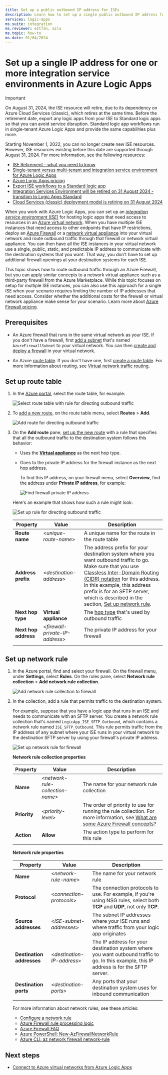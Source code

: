 ```yaml
---
title: Set up a public outbound IP address for ISEs
description: Learn how to set up a single public outbound IP address for integration service environments (ISEs) in Azure Logic Apps.
services: logic-apps
ms.suite: integration
ms.reviewer: estfan, azla
ms.topic: how-to
ms.date: 01/04/2024
---
```


# Set up a single IP address for one or more integration service environments in Azure Logic Apps

> [!IMPORTANT]
>
> On August 31, 2024, the ISE resource will retire, due to its dependency on Azure Cloud Services (classic), 
> which retires at the same time. Before the retirement date, export any logic apps from your ISE to Standard 
> logic apps so that you can avoid service disruption. Standard logic app workflows run in single-tenant Azure 
> Logic Apps and provide the same capabilities plus more.
>
> Starting November 1, 2022, you can no longer create new ISE resources. However, ISE resources existing 
> before this date are supported through August 31, 2024. For more information, see the following resources:
>
> - [ISE Retirement - what you need to know](https://techcommunity.microsoft.com/t5/integrations-on-azure-blog/ise-retirement-what-you-need-to-know/ba-p/3645220)
> - [Single-tenant versus multi-tenant and integration service environment for Azure Logic Apps](single-tenant-overview-compare.md)
> - [Azure Logic Apps pricing](https://azure.microsoft.com/pricing/details/logic-apps/)
> - [Export ISE workflows to a Standard logic app](export-from-ise-to-standard-logic-app.md)
> - [Integration Services Environment will be retired on 31 August 2024 - transition to Logic Apps Standard](https://azure.microsoft.com/updates/integration-services-environment-will-be-retired-on-31-august-2024-transition-to-logic-apps-standard/)
> - [Cloud Services (classic) deployment model is retiring on 31 August 2024](https://azure.microsoft.com/updates/cloud-services-retirement-announcement/)

When you work with Azure Logic Apps, you can set up an [*integration service environment (ISE)*](../logic-apps/connect-virtual-network-vnet-isolated-environment-overview.md) for hosting logic apps that need access to resources in an [Azure virtual network](../virtual-network/virtual-networks-overview.md). When you have multiple ISE instances that need access to other endpoints that have IP restrictions, deploy an [Azure Firewall](../firewall/overview.md) or a [network virtual appliance](../virtual-network/virtual-networks-overview.md#filter-network-traffic) into your virtual network and route outbound traffic through that firewall or network virtual appliance. You can then have all the ISE instances in your virtual network use a single, public, static, and predictable IP address to communicate with the destination systems that you want. That way, you don't have to set up additional firewall openings at your destination systems for each ISE.

This topic shows how to route outbound traffic through an Azure Firewall, but you can apply similar concepts to a network virtual appliance such as a third-party firewall from the Azure Marketplace. While this topic focuses on setup for multiple ISE instances, you can also use this approach for a single ISE when your scenario requires limiting the number of IP addresses that need access. Consider whether the additional costs for the firewall or virtual network appliance make sense for your scenario. Learn more about [Azure Firewall pricing](https://azure.microsoft.com/pricing/details/azure-firewall/).

## Prerequisites

* An Azure firewall that runs in the same virtual network as your ISE. If you don't have a firewall, first [add a subnet](../virtual-network/virtual-network-manage-subnet.md#add-a-subnet) that's named `AzureFirewallSubnet` to your virtual network. You can then [create and deploy a firewall](../firewall/tutorial-firewall-deploy-portal.md#create-a-virtual-network) in your virtual network.

* An Azure [route table](../virtual-network/manage-route-table.yml). If you don't have one, first [create a route table](../virtual-network/manage-route-table.yml#create-a-route-table). For more information about routing, see [Virtual network traffic routing](../virtual-network/virtual-networks-udr-overview.md).

## Set up route table

1. In the [Azure portal](https://portal.azure.com), select the route table, for example:

   ![Select route table with rule for directing outbound traffic](./media/connect-virtual-network-vnet-set-up-single-ip-address/select-route-table-for-virtual-network.png)

1. To [add a new route](../virtual-network/manage-route-table.yml#create-a-route), on the route table menu, select **Routes** > **Add**.

   ![Add route for directing outbound traffic](./media/connect-virtual-network-vnet-set-up-single-ip-address/add-route-to-route-table.png)

1. On the **Add route** pane, [set up the new route](../virtual-network/manage-route-table.yml#create-a-route) with a rule that specifies that all the outbound traffic to the destination system follows this behavior:

   * Uses the [**Virtual appliance**](../virtual-network/virtual-networks-udr-overview.md#user-defined) as the next hop type.

   * Goes to the private IP address for the firewall instance as the next hop address.

     To find this IP address, on your firewall menu, select **Overview**, find the address under **Private IP address**, for example:

     ![Find firewall private IP address](./media/connect-virtual-network-vnet-set-up-single-ip-address/find-firewall-private-ip-address.png)

   Here's an example that shows how such a rule might look:

   ![Set up rule for directing outbound traffic](./media/connect-virtual-network-vnet-set-up-single-ip-address/add-rule-to-route-table.png)

   | Property | Value | Description |
   |----------|-------|-------------|
   | **Route name** | <*unique-route-name*> | A unique name for the route in the route table |
   | **Address prefix** | <*destination-address*> | The address prefix for your destination system where you want outbound traffic to go. Make sure that you use [Classless Inter-Domain Routing (CIDR) notation](https://en.wikipedia.org/wiki/Classless_Inter-Domain_Routing) for this address. In this example, this address prefix is for an SFTP server, which is described in the section, [Set up network rule](#set-up-network-rule). |
   | **Next hop type** | **Virtual appliance** | The [hop type](../virtual-network/virtual-networks-udr-overview.md#next-hop-types-across-azure-tools) that's used by outbound traffic |
   | **Next hop address** | <*firewall-private-IP-address*> | The private IP address for your firewall |
   |||

<a name="set-up-network-rule"></a>

## Set up network rule

1. In the Azure portal, find and select your firewall. On the firewall menu, under **Settings**, select **Rules**. On the rules pane, select **Network rule collection** > **Add network rule collection**.

   ![Add network rule collection to firewall](./media/connect-virtual-network-vnet-set-up-single-ip-address/add-network-rule-collection.png)

1. In the collection, add a rule that permits traffic to the destination system.

   For example, suppose that you have a logic app that runs in an ISE and needs to communicate with an SFTP server. You create a network rule collection that's named `LogicApp_ISE_SFTP_Outbound`, which contains a network rule named `ISE_SFTP_Outbound`. This rule permits traffic from the IP address of any subnet where your ISE runs in your virtual network to the destination SFTP server by using your firewall's private IP address.

   ![Set up network rule for firewall](./media/connect-virtual-network-vnet-set-up-single-ip-address/set-up-network-rule-for-firewall.png)

   **Network rule collection properties**

   | Property | Value | Description |
   |----------|-------|-------------|
   | **Name** | <*network-rule-collection-name*> | The name for your network rule collection |
   | **Priority** | <*priority-level*> | The order of priority to use for running the rule collection. For more information, see [What are some Azure Firewall concepts](../firewall/firewall-faq.yml#what-are-some-azure-firewall-concepts)? |
   | **Action** | **Allow** | The action type to perform for this rule |
   |||

   **Network rule properties**

   | Property | Value | Description |
   |----------|-------|-------------|
   | **Name** | <*network-rule-name*> | The name for your network rule |
   | **Protocol** | <*connection-protocols*> | The connection protocols to use. For example, if you're using NSG rules, select both **TCP** and **UDP**, not only **TCP**. |
   | **Source addresses** | <*ISE-subnet-addresses*> | The subnet IP addresses where your ISE runs and where traffic from your logic app originates |
   | **Destination addresses** | <*destination-IP-address*> | The IP address for your destination system where you want outbound traffic to go. In this example, this IP address is for the SFTP server. |
   | **Destination ports** | <*destination-ports*> | Any ports that your destination system uses for inbound communication |
   |||

   For more information about network rules, see these articles:

   * [Configure a network rule](../firewall/tutorial-firewall-deploy-portal.md#configure-a-network-rule)
   * [Azure Firewall rule processing logic](../firewall/rule-processing.md#network-rules-and-applications-rules)
   * [Azure Firewall FAQ](../firewall/firewall-faq.yml)
   * [Azure PowerShell: New-AzFirewallNetworkRule](/powershell/module/az.network/new-azfirewallnetworkrule)
   * [Azure CLI: az network firewall network-rule](/cli/azure/network/firewall/network-rule#az-network-firewall-network-rule-create)

## Next steps

* [Connect to Azure virtual networks from Azure Logic Apps](../logic-apps/connect-virtual-network-vnet-isolated-environment.md)
